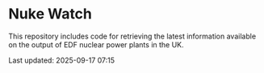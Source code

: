 # Nuke Watch

This repository includes code for retrieving the latest information available on the output of EDF nuclear power plants in the UK.

Last updated: 2025-09-17 07:15